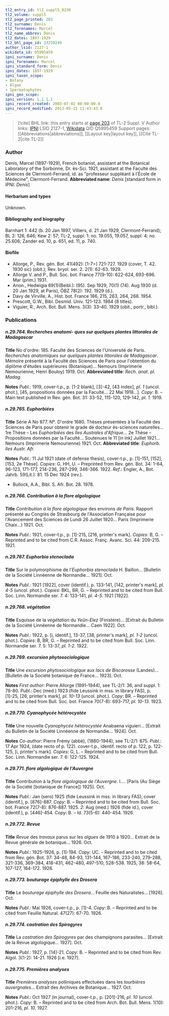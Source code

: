 ```yaml
---
tl2_entry_id: tl2_suppl5_0230
tl2_volume: suppl5
tl2_page_printed: 203
tl2_surname: Denis
tl2_forenames: Marcel
tl2_name_abbrev: Denis
tl2_dates: 1897-1929
tl2_bhl_page_id: 33259249
author_lsid: 2127-1
wikidata_id: Q5995459
ipni_surname: Denis
ipni_forenames: Marcel
ipni_standard_form: Denis
ipni_dates: 1897-1929
ipni_taxon_scope: 
- Botany
- Algae
- Spermatophytes
ipni_geo_scope: 
ipni_version: 1.1.1.1
ipni_record_created: 2003-07-02 00:00:00.0
ipni_record_modified: 2013-05-15 11:43:43.0
---
```


> [!cite] BHL link: this entry starts at [page 203](https://www.biodiversitylibrary.org/page/33259249) of TL-2 Suppl. V
> Author links: [IPNI](https://www.ipni.org/a/2127-1) LSID 2127-1, [Wikidata](https://www.wikidata.org/wiki/Q5995459) QID Q5995459
> Support pages: [[Abbreviations|abbreviations]], [[Layout key|layout key]], [[Cite TL-2|cite TL-2]]

### Author

Denis, Marcel (1897-1929), French botanist, assistant at the Botanical Laboratory of the Sorbonne, Dr. ès-Sci. 1921, assistant at the Faculté des Sciences de Clermont-Ferrand, id. as "professeur suppléant à l'École de Médecine", Clermont-Ferrand. 
**Abbreviated name**: *Denis* \[standard form in IPNI: *Denis*\]

#### Herbarium and types

Unknown.

#### Bibliography and biography

Barnhart 1: 442 (b. 20 Jan 1897, Villiers, d. 21 Jan 1929, Clermont-Ferrand); BL 2: 126, 646; Kew 2: 57; TL-2, suppl. 1: no. 19.055, 19.057, suppl. 4: no. 25.606; Zander ed. 10, p. 651, ed. 11, p. 740.

#### Biofile

- Allorge, P., Rev. gén. Bot. 41(492): \[1-7=\] 721-727. 1929 (cover, T. 42. 1930 sic) (obit.); Rev. bryol. ser. 2. 2(1): 62-63. 1929.
- Allorge V. and P., Bull. Soc. bot. France 77(9-10): 622-624, 693-696. Mar (prim.) 1931.
- Anon., Hedwigia 69(1)(Beibl.): (95). Sep 1929, 70(1) (74). Aug 1930 (d. 20 Jan 1929, at Paris), ÖBZ 78(2): 192. 1929 (d.).
- Davy de Virville, A., Hist. bot. France 186, 215, 263, 264, 268. 1954.
- Prescott, G.W., Bibl. Desmid. Univ. 121-123. 1984 (8 titles).
- Viguier, R., Arch. Bot. Bull. Mens. 3(3): 33-40. 1929 (obit., portr., bibl.).

### Publications

##### n.29.764. Recherches anatomi- ques sur quelques plantes littorales de Madagascar

**Title**
No d'ordre: 185. Faculté des Sciences de l'Université de Paris. *Recherches anatomiques sur quelques plantes littorales de Madagascar*. Mémoire présenté à la Faculté des Sciences de Paris pour l'obtention du diplôme d'études supérieures (Botanique)... Nemours (Imprimerie Nemourienne, Henri Bouloy) 1919. Oct.
**Abbreviated title**: *Rech. anat. pl. Madag.*

**Notes**
*Publ*.: 1919, cover-t.p., p. \[1-2 blank\], \[3\]-42, \[43 index\], *pl. 1* (uncol. phot.), \[45, propositions données par la Faculté... 22 Mai 1918...\]. *Copy*: B. – Main text published in Rev. gén. Bot. 31: 33-52, 115-120, 129-142, *pl. 1.* 1919.

##### n.29.765. Euphorbiées

**Title**
Série A No 877. Nº. D'ordre 1680. Thèses présentées à la Faculté des Sciences de Paris pour obtenir le grade de docteur ès-sciences naturelles... 1re Thèse – Les *Euphorbiées* des *Iles Australes d'Afrique*... 2e Thèse – Propositions données par la Faculté... Soutenues le 11 \[in ink\] Juillet 1921... Nemours (Imprimerie Nemourienne) 1921. Oct.
**Abbreviated title**: *Euphorb. Iles Austr. Afr.*

**Notes**
*Publ*.: 11 Jul 1921 (date of defense thesis), cover-t.p., p. \[1\]-151, \[152\], \[153, 2e Thèse\].
*Copies*: G, HH, U. – Preprinted from Rev. gén. Bot. 34: 1-64, 96-123, 171-177, 214-236, 287-299, 346-366. 1922.
*Ref*.: Engler, A., Bot. Jahrb. 59(Lit.): 81. 15 Dec 1924 (rev.).
- Bullock, A.A., Bibl. S. Afr. Bot. 28. 1978.

##### n.29.766. Contribution à la flore algologique

**Title**
*Contribution à la flore algologique* des environs *de Paris*. Rapport présenté au Congrès de Strasbourg de l'Association Française pour l'Avancement des Sciences de Lundi 26 Juillet 1920... Paris (Imprimerie Chaix...) 1921. Oct.

**Notes**
*Publ*.: 1921, cover-t.p., p. \[1\]-215, \[216, printer's mark\]. *Copies*: B, G. – Reprinted and to be cited from C.R. Assoc. Franç. Avanc. Sci. 44: 209-215. 1921.

##### n.29.767. Euphorbia stenoclada

**Title**
Sur le polymorphisme de l'*Euphorbia stenoclada* H. Baillon... \[Bulletin de la Société Linnéenne de Normandie... 1921\]. Oct.

**Notes**
*Publ*.: 1921 \[1922\], cover (identif.), p. 133-141, \[142, printer's mark\], *pl. 4-5* (uncol. phot.).
*Copies*: BKL, BR, G. – Reprinted and to be cited from Bull. Soc. Linn. Normandie ser. 7. 4: 133-141, *pl. 4-5.* 1921 \[1922\].

##### n.29.768. végétation

**Title**
Esquisse de la *végétation* du *Yeûn-Elez* (Finistére)... \[Extrait du Bulletin de la Société Linnéenne de Normandie... Caen 1922\]. Oct.

**Notes**
*Publ*.: 1922, p. \[i, identif.\], 13-37, \[38, printer's mark\], *pl. 1-2* (uncol. phot.). *Copies*: B, BR, G. – Reprinted and to be cited from Bull. Soc. Linn. Normandie ser. 7. 5: 13-37, *pl. 1-2.* 1922.

##### n.29.769. excursion phytosociologique

**Title**
Une *excursion phytosociologique* aux *lacs de Biscarosse* (Landes)... \[Bulletin de la Société botanique de France... 1923\]. Oct.

**Notes**
*First author*: Pierre Allorge (1891-1944), see TL-2/1: 36, and suppl. 1: 78-80.
*Publ*.: Dec (med.) 1923 (fide Leussink in mss. in library FAS), p. \[1\]-25, \[26, printer's mark\], *pl. 10-13* (uncol. phot.). *Copy*: BR. – Reprinted and to be cited from Bull. Soc. bot. France 70(7-8): 693-717, *pl. 10-13.* 1923.

##### n.29.770. Cyanophycée hétérocystée

**Title**
Une nouvelle *Cyanophycée hétérocystée* Anabaena viguieri... \[Extrait du Bulletin de la Société Linnéenne de Normandie... 1924\]. Oct.

**Notes**
*Co-author*: Pierre Frémy (abbè), (1880-1944), see TL-2/1: 875.
*Publ*.: 17 Apr 1924, (date recto of p. 122). cover-t.p., identif. recto of p. 122, p. 122-125, \[i, printer's mark\]. *Copies*: G, L. – Reprinted and to be cited from Bull. Soc. Linn. Normandie ser. 7. 6: 122-125. 1924.

##### n.29.771. flore algologique de l'Auvergne

**Title**
Contribution à la *flore algologique de l'Auvergne*. I.... \[Paris (Au Siège de la Société \[botanique de France\]) 1925\]. Oct.

**Notes**
*Publ*.: Jan (sero) 1925 (fide Leussink in mss. in library FAS), cover (identif.), p. \[876\]-887.
*Copy*: B. – Reprinted and to be cited from Bull. Soc. bot. France 72(7-8): 876-887. 1925.
*2*: Aug (med.) 1926 (fide id.), cover (identif.), p. \[446\]-454. *Copy*: B. – Id. 73(5-6): 440-454. 1926.

##### n.29.772. Revue

**Title**
*Revue* des *travaux* parus sur les *algues* de 1910 à 1920... Extrait de la Revue générale de botanique... 1926. Oct.

**Notes**
*Publ*.: 1925-1926, p. \[1\]-194. *Copy*: UC. – Reprinted and to be cited from Rev. gén. Bot. 37: 34-48, 84-93, 131-144, 167-186, 233-240, 279-288, 321-336, 369-384, 418-431, 462-480, 497-510, 528-538. 1925, 38: 58-64, 107-127, 164-172. 1926.

##### n.29.773. bouturage épiphylle des Drosera

**Title**
Le *bouturage épiphylle des Drosera*... Feuille des Naturalistes... \[1926\]. Oct.

**Notes**
*Publ*.: Mai 1926, cover-t.p., p. \[1\]-4. *Copy*: B. – Reprinted and to be cited from Feuille Natural. 47(27): 67-70. 1926.

##### n.29.774. castration des Spirogyres

**Title**
La *castration des Spirogyres* par des champignons parasites... \[Extrait de la Revue algologique... 1927\]. Oct.

**Notes**
*Publ*.: 1927, p. \[14\]-21. *Copy*: B. – Reprinted and to be cited from Rev. Algol. 3(1-2): 14-21. 1926 \[i.e. 1927\].

##### n.29.775. Premières analyses

**Title**
*Premières analyses* polliniques effectuées dans les *tourbières auvergnales*... Extrait des Archives de Botanique... 1927. Oct.

**Notes**
*Publ*.: Oct 1927 (in journal), cover-t.p., p. \[201\]-216, *pl. 10* (uncol. phot.). *Copy*: B. – Reprinted and to be cited from Arch. Bot. Bull. Mens. 1(10): 201-216, *pl. 10.* 1927.

